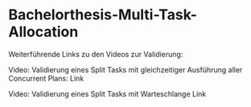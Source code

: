 # Bachelorthesis-Multi-Task-Allocation

Weiterführende Links zu den Videos zur Validierung:

Video: Validierung eines Split Tasks mit gleichzeitiger Ausführung aller Concurrent Plans:
Link


Video: Validierung eines Split Tasks mit Warteschlange
Link




